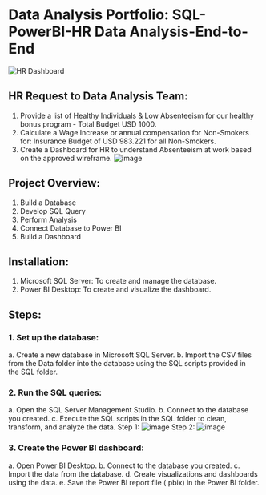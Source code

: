 # Data Analysis Portfolio: SQL-PowerBI-HR Data Analysis-End-to-End
 ![HR Dashboard](https://github.com/tamK-kol/SQL-PowerBI-HR_Data_Analysis-End-to-End/assets/94835149/93c1aa9d-d73d-4910-9b58-b9daeee0ff19)

##  HR Request to Data Analysis Team: 
1. Provide a list of Healthy Individuals & Low Absenteeism for our healthy bonus program - Total Budget USD 1000.
2. Calculate a Wage Increase or annual compensation for Non-Smokers for: Insurance Budget of USD 983.221 for all Non-Smokers.
3. Create a Dashboard for HR to understand Absenteeism at work based on the approved wireframe.
   ![image](https://github.com/tamK-kol/SQL-PowerBI-HR_Data_Analysis-End-to-End/assets/94835149/91f2e3c6-7d2f-49ae-83b8-ff4c5325bead)

## Project Overview:
1. Build a Database
2. Develop SQL Query
3. Perform Analysis
4. Connect Database to Power BI
5. Build a Dashboard

## Installation:
1. Microsoft SQL Server: To create and manage the database.
2. Power BI Desktop: To create and visualize the dashboard.

## Steps:
### 1. Set up the database:
a. Create a new database in Microsoft SQL Server.
b. Import the CSV files from the Data folder into the database using the SQL scripts provided in the SQL folder.
### 2. Run the SQL queries:
a. Open the SQL Server Management Studio.
b. Connect to the database you created.
c. Execute the SQL scripts in the SQL folder to clean, transform, and analyze the data.
Step 1:
![image](https://github.com/tamK-kol/SQL-PowerBI-HR_Data_Analysis-End-to-End/assets/94835149/a2aac1e0-0778-46d6-bfc3-f9766eff7993)
Step 2:
![image](https://github.com/tamK-kol/SQL-PowerBI-HR_Data_Analysis-End-to-End/assets/94835149/67e67f4e-1a91-4dae-b996-1db38058dfd3)

### 3. Create the Power BI dashboard:
a. Open Power BI Desktop.
b. Connect to the database you created.
c. Import the data from the database.
d. Create visualizations and dashboards using the data.
e. Save the Power BI report file (.pbix) in the Power BI folder.

